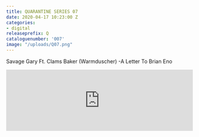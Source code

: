 ```yaml
---
title: QUARANTINE SERIES 07
date: 2020-04-17 10:23:00 Z
categories:
- digital
releaseprefix: Q
cataloguenumber: '007'
image: "/uploads/Q07.png"
---
```


Savage Gary Ft. Clams Baker (Warmduscher) -A Letter To Brian Eno

<iframe width="100%" height="166" scrolling="no" frameborder="no" allow="autoplay" src="https://w.soundcloud.com/player/?url=https%3A//api.soundcloud.com/tracks/786970657&color=%23ffcc00&auto_play=false&hide_related=false&show_comments=true&show_user=true&show_reposts=false&show_teaser=true"></iframe>
